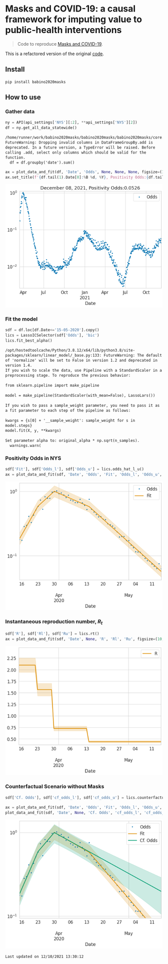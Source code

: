 # Masks and COVID-19: a causal framework for imputing value to public-health interventions
> Code to reproduce <a href='https://arxiv.org/abs/2006.05532'>Masks and COVID-19</a>.


This is a refactored version of the original [code](https://github.com/ababino/corona). 

## Install

`pip install babino2020masks`

## How to use

### Gather data

```python
ny = API(api_settings['NYS'][:2], **api_settings['NYS'][2])
df = ny.get_all_data_statewide()
```

    /home/runner/work/babino2020masks/babino2020masks/babino2020masks/core.py:78: FutureWarning: Dropping invalid columns in DataFrameGroupBy.add is deprecated. In a future version, a TypeError will be raised. Before calling .add, select only columns which should be valid for the function.
      df = df.groupby('date').sum()


```python
ax = plot_data_and_fit(df, 'Date', 'Odds', None, None, None, figsize=(10, 7))
ax.set_title(f'{df.tail(1).Date[0]:%B %d, %Y}, Positivity Odds:{df.tail(1).Odds[0]:2.3}');
```


![png](docs/images/output_6_0.png)


### Fit the model

```python
sdf = df.loc[df.Date<='15-05-2020'].copy()
lics = LassoICSelector(sdf['Odds'], 'bic')
lics.fit_best_alpha()
```

    /opt/hostedtoolcache/Python/3.8.12/x64/lib/python3.8/site-packages/sklearn/linear_model/_base.py:133: FutureWarning: The default of 'normalize' will be set to False in version 1.2 and deprecated in version 1.4.
    If you wish to scale the data, use Pipeline with a StandardScaler in a preprocessing stage. To reproduce the previous behavior:
    
    from sklearn.pipeline import make_pipeline
    
    model = make_pipeline(StandardScaler(with_mean=False), LassoLars())
    
    If you wish to pass a sample_weight parameter, you need to pass it as a fit parameter to each step of the pipeline as follows:
    
    kwargs = {s[0] + '__sample_weight': sample_weight for s in model.steps}
    model.fit(X, y, **kwargs)
    
    Set parameter alpha to: original_alpha * np.sqrt(n_samples). 
      warnings.warn(


### Positivity Odds in NYS

```python
sdf['Fit'], sdf['Odds_l'], sdf['Odds_u'] = lics.odds_hat_l_u()
ax = plot_data_and_fit(sdf, 'Date', 'Odds', 'Fit', 'Odds_l', 'Odds_u', figsize=(10, 7))
```


![png](docs/images/output_10_0.png)


### Instantaneous reproduction number, $R_t$

```python
sdf['R'], sdf['Rl'], sdf['Ru'] = lics.rt()
ax = plot_data_and_fit(sdf, 'Date', None, 'R', 'Rl', 'Ru', figsize=(10, 7), logy=False, palette=[colorblind[1],colorblind[1]])
```


![png](docs/images/output_12_0.png)


### Counterfactual Scenario without  Masks

```python
sdf['Cf. Odds'], sdf['cf_odds_l'], sdf['cf_odds_u'] = lics.counterfactual()
```

```python
ax = plot_data_and_fit(sdf, 'Date', 'Odds', 'Fit', 'Odds_l', 'Odds_u', figsize=(10, 7))
plot_data_and_fit(sdf, 'Date', None, 'Cf. Odds', 'cf_odds_l', 'cf_odds_u', palette=[colorblind[2],colorblind[2]], ax=ax);
```


![png](docs/images/output_15_0.png)


    Last updated on 12/10/2021 13:30:12

